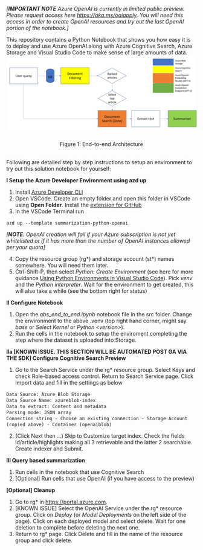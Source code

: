 *[**IMPORTANT NOTE** Azure OpenAI is currently in limited public preview. Please request access here https://aka.ms/oaiapply. You will need this access in order to create OpenAI resources and try out the last OpenAI portion of the notebook.]*

This repository contains a Python Notebook that shows you how easy it is to deploy and use Azure OpenAI along with Azure Cognitive Search, Azure Storage and Visual Studio Code to make sense of large amounts of data.
![Figure 1: End-to-end Architecture](images/EndtoEndArchitecture.png)
<figcaption align = "center">Figure 1: End-to-end Architecture</figcaption><br/>

Following are detailed step by step instructions to setup an environment to try out this solution notebook for yourself: 

**I Setup the Azure Developer Environment using azd up**
  1. Install [Azure Developer CLI](https://learn.microsoft.com/en-us/azure/developer/azure-developer-cli/install-azd?tabs=baremetal%2Cwindows) 
  2. Open VSCode. Create an empty folder and open this folder in VSCode using **Open Folder**. Install the [extension for GitHub](https://marketplace.visualstudio.com/items?itemName=GitHub.vscode-pull-request-github)
  3. In the VSCode Terminal run
~~~ 
azd up --template summarization-python-openai
~~~
*[**NOTE**: OpenAI creation will fail if your Azure subscription is not yet whitelisted or if it has more than the number of OpenAI instances allowed per your quota]*
  
  4. Copy the resource group (rg*) and storage account (st*) names somewhere. You will need them later.
  5. Ctrl-Shift-P, then select *Python: Create Environment* (see here for more guidance [Using Python Environments in Visual Studio Code](https://code.visualstudio.com/docs/python/environments#_using-the-create-environment-command)). Pick *venv* and the *Python interpreter*. Wait for the environment to get created, this will also take a while (see the bottom right for status)

**II Configure Notebook**
  1. Open the *qbs\_end\_to\_end.ipynb* notebook file in the src folder. Change the environment to the above .venv (top right hand corner, might say *base* or *Select Kernel* or *Python \<version\>*).
  2. Run the cells in the notebook to setup the enviroment completing the step where the dataset is uploaded into Storage.    

**IIa [KNOWN ISSUE. THIS SECTION WILL BE AUTOMATED POST GA VIA THE SDK] Configure Cognitive Search Preview**
  1. Go to the Search Service under the rg* resource group. Select Keys and check Role-based access control. Return to Search Service page. Click Import data and fill in the settings as below
~~~
Data Source: Azure Blob Storage
Data Source Name: azureblob-index
Data to extract: Content and metadata
Parsing mode: JSON array
Connection string - Choose an existing connection - Storage Account (copied above) - Container (openaiblob)
~~~
  2. (Click Next then ...) Skip to Customize target index. Check the fields id/article/highlights making all 3 retrievable and the latter 2 searchable. Create indexer and Submit. 

**III Query based summarization**
  1. Run cells in the notebook that use Cognitive Search
  2. [Optional] Run cells that use OpenAI (if you have access to the preview)

**[Optional] Cleanup**
  1. Go to rg* in https://portal.azure.com. 
  2. [KNOWN ISSUE] Select the OpenAI Service under the rg* resource group. Click on *Deploy* (or *Model Deployments* on the left side of the page). Click on each deployed model and select delete. Wait for one deletion to complete before deleting the next one.
  5. Return to rg* page. Click Delete and fill in the name of the resource group and click delete.
